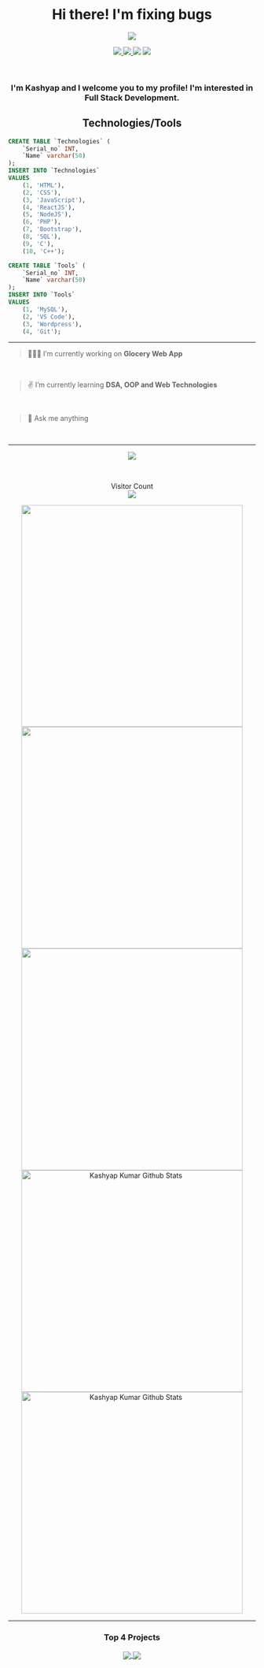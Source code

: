 <h1 align="center">
  Hi there! I'm fixing bugs
</h1>

<div align="center">
  <img src="https://media3.giphy.com/media/UQDSBzfyiBKvgFcSTw/200w.webp?cid=ecf05e47w621yq200j8rrdrgeing4vqvtvd6x6titbp7tmn8&rid=200w.webp&ct=g">
</div>

<p align="center">
  <a href="https://www.instagram.com/codingomega/" alt="Instgram Follow">
    <img src="https://img.shields.io/badge/Instagram-ef2b42?style=for-the-badge&logo=instagram&logoColor=white"/>
  </a>
  <a href="http://kashyapkumar.netlify.app/" alt="Website">
    <img src="https://img.shields.io/badge/website-059862?style=for-the-badge&logoColor=white"/>
  <a href="https://www.linkedin.com/in/kashyapkumar/" alt="Linkedin">
    <img src="https://img.shields.io/badge/LinkedIn-1b5be5?style=for-the-badge&logo=linkedin&logoColor=white"/></a>
  </a>
  <a href="https://www.youtube.com/c/codingomega/" alt="Linkedin">
    <img src="https://img.shields.io/badge/youtube-fb3536.svg?&style=for-the-badge&logo=youtube&logoColor=white"/></a>
  </a>
</p>

<br>

<h3 align="center">
  I'm Kashyap and I welcome you to my profile! I'm interested in Full Stack Development.
</h3>

<h2 align="center">Technologies/Tools</h2>

```sql
CREATE TABLE `Technologies` (
    `Serial_no` INT,
    `Name` varchar(50)
);
INSERT INTO `Technologies`
VALUES 
    (1, 'HTML'),
    (2, 'CSS'),
    (3, 'JavaScript'),
    (4, 'ReactJS'),
    (5, 'NodeJS'),
    (6, 'PHP'),
    (7, 'Bootstrap'),
    (8, 'SQL'),
    (9, 'C'),
    (10, 'C++');

CREATE TABLE `Tools` (
    `Serial_no` INT,
    `Name` varchar(50)
);
INSERT INTO `Tools`
VALUES 
    (1, 'MySQL'),
    (2, 'VS Code'),
    (3, 'Wordpress'),
    (4, 'Git');
```

<hr style="color: #06d6a0">

> 🙋🏻‍♂️ I’m currently working on **Glocery Web App**
<br>

> ✌️ I’m currently learning **DSA, OOP and Web Technologies**
<br>

> 💬 Ask me anything
<br>

<hr>

<p align="center">
  <img src="https://activity-graph.herokuapp.com/graph?username=kashyapkumar-pdf&theme=nord&bg_color=2e3440&color=2ef2a7&line=2ef2a7&point=efefef&area=true&area_color=2ef2a7">
</p>

<br>

<p align="center"> 
  Visitor Count<br>
  <img src="https://profile-counter.glitch.me/kashyapkumar-pdf/count.svg" />
</p>

<div align="center">
  <img width="450px" src="https://github-readme-stats.vercel.app/api?username=kashyapkumar-pdf&&show_icons=true&title_color=2ef2a7&icon_color=2ef2a7&text_color=efefef&bg_color=2E3440&hide_border=true">
  <img width="450px" src="https://leetcode.card.workers.dev/KashyapKumar?theme=nord&font=baloo">
  <img width="450px" src="https://github-readme-stats.vercel.app/api/top-langs/?username=kashyapkumar-pdf&theme=nord&hide=jupyter%20notebook&layout=compact&langs_count=8&bg_color=2E3440&title_color=2ef2a7&hide_border=true">
  <img width="450px" src="https://github-readme-streak-stats.herokuapp.com/?user=kashyapkumar-pdf&theme=nord&hide_border=true" alt="Kashyap Kumar Github Stats" />
  <img width="450px" src="https://github-profile-trophy.vercel.app/?username=kashyapkumar-pdf&theme=nord&column=4&no-frame=true&hide_border=true" alt="Kashyap Kumar Github Stats" />
</div> 

<hr>

<h3 align="center">Top 4 Projects</h3>
<div align="center">
  <a href="https://github.com/kashyapkumar-pdf/Bookmark-application">
    <img align="center" src="https://github-readme-stats.vercel.app/api/pin/?username=kashyapkumar-pdf&repo=Bookmark-application" />
  </a>
  <a href="https://github.com/kashyapkumar-pdf/Comment-System">
    <img align="center" src="https://github-readme-stats.vercel.app/api/pin/?username=kashyapkumar-pdf&repo=Comment-System" />
  </a>
</div>
